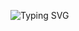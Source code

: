 ![Typing SVG](https://readme-typing-svg.demolab.com?font=Rubik+Burned&duration=3000&pause=1000&color=#00F73F&background=#FFFF8F&random=false&width=435&lines=Full-Stack+Developer+(MERN))




<!--- <p align="left"> <img src="https://github-readme-stats.vercel.app/api?username=mostakim-h&show_icons=true&theme=gotham" alt="Mostakim" /> --->
<!---
mostakim-h/mostakim-h is a ✨ special ✨ repository because its `README.md` (this file) appears on your GitHub profile.
You can click the Preview link to take a look at your changes.
--->
